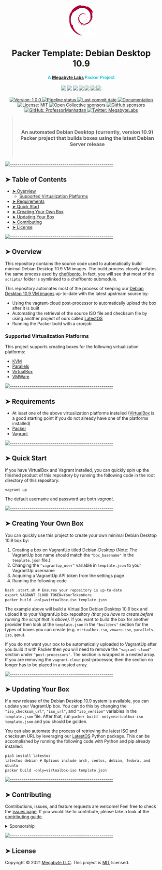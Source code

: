 <!-- ⚠️ This README has been generated from the file(s) "./.modules/docs/blueprint-readme.md" ⚠️--><div align="center">
  <center>
    <a href="https://gitlab.com/megabyte-labs/packer/debian-desktop" title="Debian Desktop 10.9 GitLab page" target="_blank">
      <img width="100" height="100" alt="Debian Desktop 10.9 logo" src="./logo.png" />
    </a>
  </center>
</div>
<div align="center">
  <center><h1 align="center">Packer Template: Debian Desktop 10.9</h1></center>
  <center><h4 style="color: #18c3d1;">A <a href="https://megabyte.space">Megabyte Labs</a> Packer Project</h4></center>
</div>

<div align="center">
  <h4 align="center">
    <a href="https://megabyte.space" title="Megabyte Labs homepage" target="_blank">
      <img src="https://gitlab.com/megabyte-labs/assets/-/raw/master/svg/home-solid.svg" />
    </a>
    <a href="https://app.vagrantup.com/Megabyte/boxes/Debian-Desktop" title="Debian Desktop 10.9 box on VagrantUp.com" target="_blank">
      <img height="50" src="https://gitlab.com/megabyte-labs/assets/-/raw/master/svg/vagrant.svg" />
    </a>
    <a href="https://gitlab.com/megabyte-labs/packer/debian-desktop/-/blob/master/CONTRIBUTING.md" title="Learn about contributing" target="_blank">
      <img src="https://gitlab.com/megabyte-labs/assets/-/raw/master/svg/contributing-solid.svg" />
    </a>
    <a href="https://www.patreon.com/ProfessorManhattan" title="Support us on Patreon" target="_blank">
      <img src="https://gitlab.com/megabyte-labs/assets/-/raw/master/svg/support-solid.svg" />
    </a>
    <a href="https://app.slack.com/client/T01ABCG4NK1/C01NN74H0LW/details/" title="Slack chat room" target="_blank">
      <img src="https://gitlab.com/megabyte-labs/assets/-/raw/master/svg/chat-solid.svg" />
    </a>
    <a href="https://github.com/ProfessorManhattan/packer-debian-desktop" title="GitHub mirror" target="_blank">
      <img src="https://gitlab.com/megabyte-labs/assets/-/raw/master/svg/github-solid.svg" />
    </a>
    <a href="https://gitlab.com/megabyte-labs/packer/debian-desktop" title="GitLab repository" target="_blank">
      <img src="https://gitlab.com/megabyte-labs/assets/-/raw/master/svg/gitlab-solid.svg" />
    </a>
  </h4>
  <p align="center">
    <a href="https://gitlab.com/megabyte-labs/npm/debian-desktop" target="_blank">
      <img alt="Version: 1.0.0" src="https://img.shields.io/badge/version-1.0.0-blue.svg?cacheSeconds=2592000" />
    </a>
    <a href="https://gitlab.com/megabyte-labs/packer/debian-desktop/commits/master" target="_blank">
      <img alt="Pipeline status" src="https://gitlab.com/megabyte-labs/packer/debian-desktop/badges/master/pipeline.svg">
    </a>
    <a href="https://gitlab.com/megabyte-labs/packer/debian-desktop" target="_blank">
      <img alt="Last commit date" src="https://img.shields.io/github/last-commit/ProfessorManhattan/packer-debian-desktop?logo=git&logoColor=white&style=flat" />
    </a>
    <a href="https://megabyte.space/docs/packer" target="_blank">
      <img alt="Documentation" src="https://img.shields.io/badge/documentation-yes-brightgreen.svg?style=flat" />
    </a>
    <a href="https://gitlab.com/megabyte-labs/packer/debian-desktop/-/raw/master/LICENSE" target="_blank">
      <img alt="License: MIT" src="https://img.shields.io/badge/license-MIT-yellow.svg?style=flat" />
    </a>
    <a href="https://opencollective.com/megabytelabs" title="Support us on Open Collective" target="_blank">
      <img alt="Open Collective sponsors" src="https://img.shields.io/opencollective/sponsors/megabytelabs?label=Open%20Collective%20sponsors&logo=data:image/png;base64,iVBORw0KGgoAAAANSUhEUgAAACAAAAAgBAMAAACBVGfHAAAAElBMVEUAAACvzfmFsft4pfD////w+P9tuc5RAAAABHRSTlMAFBERkdVu1AAAAFxJREFUKM9jgAAXIGBAABYXMHBA4yNEXGBAAU2BMz4FIIYTNhtFgRjZPkagFAuyAhGgHAuKAlQBCBtZB4gzQALoDsN0Oobn0L2PEUCoQYgZyOjRQFiJA67IRrEbAJImNwFBySjCAAAAAElFTkSuQmCC&style=flat" />
    </a>
    <a href="https://github.com/ProfessorManhattan" title="Support us on GitHub" target="_blank">
      <img alt="GitHub sponsors" src="https://img.shields.io/github/sponsors/ProfessorManhattan?label=GitHub%20sponsors&logo=github&style=flat" />
    </a>
    <a href="https://github.com/ProfessorManhattan" target="_blank">
      <img alt="GitHub: ProfessorManhattan" src="https://img.shields.io/github/followers/ProfessorManhattan?style=social" target="_blank" />
    </a>
    <a href="https://twitter.com/MegabyteLabs" target="_blank">
      <img alt="Twitter: MegabyteLabs" src="https://img.shields.io/twitter/url/https/twitter.com/MegabyteLabs.svg?style=social&label=Follow%20%40MegabyteLabs" />
    </a>
  </p>
</div>

> </br><h3 align="center">**An automated Debian Desktop (currently, version 10.9) Packer project that builds boxes using the latest Debian Server release**</h3></br>

<!--TERMINALIZER![terminalizer_title](https://gitlab.com/megabyte-labs/ansible-roles/role_name/-/raw/master/.demo.gif)TERMINALIZER-->


[![-----------------------------------------------------](https://raw.githubusercontent.com/andreasbm/readme/master/assets/lines/aqua.png)](#table-of-contents)

## ➤ Table of Contents

* [➤ Overview](#-overview)
	* [Supported Virtualization Platforms](#supported-virtualization-platforms)
* [➤ Requirements](#-requirements)
* [➤ Quick Start](#-quick-start)
* [➤ Creating Your Own Box](#-creating-your-own-box)
* [➤ Updating Your Box](#-updating-your-box)
* [➤ Contributing](#-contributing)
* [➤ License](#-license)

[![-----------------------------------------------------](https://raw.githubusercontent.com/andreasbm/readme/master/assets/lines/aqua.png)](#overview)

## ➤ Overview

This repository contains the source code used to automatically build minimal Debian Desktop 10.9 VM images. The build process closely imitates the same process used by [chef/bento](https://github.com/chef/bento). In fact, you will see that most of the `scripts/` folder is symlinked to a chef/bento submodule.

This repository automates most of the process of keeping our [Debian Desktop 10.9 VM images](https://app.vagrantup.com/Megabyte/boxes/Debian-Desktop) up-to-date with the latest upstream source by:

- Using the vagrant-cloud post-processor to automatically upload the box after it is built
- Automating the retrieval of the source ISO file and checksum file by using another project of ours called [LatestOS](https://pypi.org/project/latestos/)
- Running the Packer build with a cronjob

### Supported Virtualization Platforms

This project supports creating boxes for the following virtualization platforms:

- [KVM](https://gitlab.com/megabyte-labs/ansible-roles/kvm) <!-- SUPPORTED_OS_KVM -->
- [Parallels](https://gitlab.com/megabyte-labs/ansible-roles/parallels) <!-- SUPPORTED_OS_PARALLELS -->
- [VirtualBox](https://gitlab.com/megabyte-labs/ansible-roles/virtualbox) <!-- SUPPORTED_OS_VIRTUALBOX -->
- [VMWare](https://gitlab.com/megabyte-labs/ansible-roles/vmware) <!-- SUPPORTED_OS_VMWARE -->


[![-----------------------------------------------------](https://raw.githubusercontent.com/andreasbm/readme/master/assets/lines/aqua.png)](#requirements)

## ➤ Requirements

- At least one of the above virtualization platforms installed ([VirtualBox](https://gitlab.com/megabyte-labs/ansible-roles/virtualbox) is a good starting point if you do not already have one of the platforms installed)
- [Packer](https://gitlab.com/megabyte-labs/ansible-roles/packer)
- [Vagrant](https://gitlab.com/megabyte-labs/ansible-roles/vagrant)


[![-----------------------------------------------------](https://raw.githubusercontent.com/andreasbm/readme/master/assets/lines/aqua.png)](#quick-start)

## ➤ Quick Start

If you have VirtualBox and Vagrant installed, you can quickly spin up the finished product of this repository by running the following code in the root directory of this repository:

```shell
vagrant up
```

The default username and password are both _vagrant_.


[![-----------------------------------------------------](https://raw.githubusercontent.com/andreasbm/readme/master/assets/lines/aqua.png)](#creating-your-own-box)

## ➤ Creating Your Own Box

You can quickly use this project to create your own minimal Debian Desktop 10.9 box by:

1. Creating a box on VagrantUp titled Debian-Desktop (Note: The VagrantUp box name should match the `"box_basename"` in the `template.json` file.)
2. Changing the `"vagrantup_user"` variable in `template.json` to your VagrantUp username
3. Acquiring a VagrantUp API token from the settings page
4. Running the following code

```shell
bash .start.sh # Ensures your repository is up-to-date
export VAGRANT_CLOUD_TOKEN=YourTokenHere
packer build -only=virtualbox-iso template.json
```

The example above will build a VirtualBox Debian Desktop 10.9 box and upload it to your VagrantUp box repository _(that you have to create before running the script that is above)_. If you want to build the box for another provider then look at the `template.json` in the `"builders"` section for the types of boxes you can create (e.g. `virtualbox-iso`, `vmware-iso`, `parallels-iso`, `qemu`).

If you do not want your box to be automatically uploaded to VagrantUp after you build it with Packer then you will need to remove the `"vagrant-cloud"` section under `"post-processors"`. The section is wrapped in a nested array. If you are removing the `vagrant-cloud` post-processor, then the section no longer has to be placed in a nested array.


[![-----------------------------------------------------](https://raw.githubusercontent.com/andreasbm/readme/master/assets/lines/aqua.png)](#updating-your-box)

## ➤ Updating Your Box

If a new release of the Debian Desktop 10.9 system is available, you can update your VagrantUp box. You can do this by changing the `"iso_checksum_url"`, `"iso_url"`, and `"iso_version"` variables in the `template.json` file. After that, run `packer build -only=virtualbox-iso template.json` and you should be golden.

You can also automate the process of retrieving the latest ISO and checksum URL by leveraging our [LatestOS](https://pypi.org/project/latestos/) Python package. This can be accomplished by running the following code with Python and pip already installed:

```shell
pip3 install latestos
latestos debian # Options include arch, centos, debian, fedora, and ubuntu
packer build -only=virtualbox-iso template.json
```


[![-----------------------------------------------------](https://raw.githubusercontent.com/andreasbm/readme/master/assets/lines/aqua.png)](#contributing)

## ➤ Contributing

Contributions, issues, and feature requests are welcome! Feel free to check the [issues page](https://gitlab.com/megabyte-labs/packer/Debian-Desktop/-/issues). If you would like to contribute, please take a look at the [contributing guide](https://gitlab.com/megabyte-labs/packer/Debian-Desktop/-/blob/master/CONTRIBUTING.md).

<details>
<summary>Sponsorship</summary>
<br/>
<blockquote>
<br/>
I create open source projects out of love. Although I have a job, shelter, and as much fast food as I can handle, it would still be pretty cool to be appreciated by the community for something I have spent a lot of time and money on. Please consider sponsoring me! Who knows? Maybe I will be able to quit my job and publish open source full time.
<br/><br/>Sincerely,<br/><br/>

**_Brian Zalewski_**<br/><br/>

</blockquote>

<a href="https://www.patreon.com/ProfessorManhattan">
  <img src="https://c5.patreon.com/external/logo/become_a_patron_button@2x.png" width="160">
</a>

</details>


[![-----------------------------------------------------](https://raw.githubusercontent.com/andreasbm/readme/master/assets/lines/aqua.png)](#license)

## ➤ License

Copyright © 2021 [Megabyte LLC](https://megabyte.space). This project is [MIT](https://gitlab.com/megabyte-labs/packer/Debian-Desktop/-/raw/master/LICENSE) licensed.

